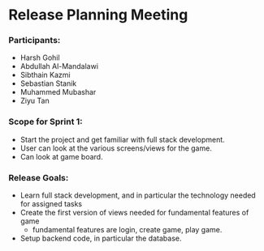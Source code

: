 # Release Planning Meeting

### Participants: 
* Harsh Gohil
* Abdullah Al-Mandalawi
* Sibthain Kazmi
* Sebastian Stanik
* Muhammed Mubashar 
* Ziyu Tan 

### Scope for Sprint 1: 
* Start the project and get familiar with full stack development. 
* User can look at the various screens/views for the game. 
* Can look at game board.

### Release Goals: 
* Learn full stack development, and in particular the technology needed for assigned tasks 
* Create the first version of views needed for fundamental features of game
    * fundamental features are login, create game, play game.
* Setup backend code, in particular the database. 
